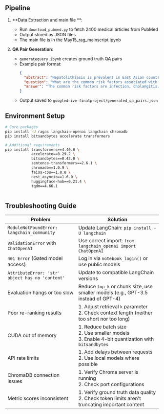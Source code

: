 
##  Pipeline

1. **Data Extraction and main file **:
   - Run `download_pubmed.py` to fetch 2400 medical articles from PubMed
   - Output stored as JSON files
   - The main file is in the May15_rag_mainscript.ipynb

2. **QA Pair Generation**:
   - `generatequery.ipynb` creates ground truth QA pairs
   - Example pair format:
     ```json
     {
       "abstract": "Hepatolithiasis is prevalent in East Asian countries...",
       "question": "What are the common risk factors associated with hepatolithiasis?",
       "answer": "The common risk factors are infection, cholangitis... bile stasis."
     }
     ```
   - Output saved to `googledrive-finalproject/generated_qa_pairs.json`

   

## Environment Setup

```bash
# Core packages
pip install -U ragas langchain-openai langchain chromadb
pip install bitsandbytes accelerate transformers

# Additional requirements
pip install transformers==4.40.0 \
            accelerate==0.29.2 \
            bitsandbytes==0.42.0 \
            sentence-transformers==2.6.1 \
            chromadb==1.0.9 \
            faiss-cpu==1.8.0 \
            nest_asyncio==1.6.0 \
            huggingface-hub==0.21.4 \
            tqdm==4.66.1
  

 ```



## Troubleshooting Guide

| Problem | Solution |
|---------|----------|
| `ModuleNotFoundError: langchain_community` | Update LangChain: `pip install -U langchain` |
| `ValidationError` with `ChatOpenAI` | Use correct import: `from langchain_openai import ChatOpenAI` |
| `401 Error` (Gated model access) | Log in via `notebook_login()` or use public models |
| `AttributeError: 'str' object has no 'content'` | Update to compatible LangChain versions |
| Evaluation hangs or too slow | Reduce `top_k` or chunk size, use smaller models (e.g., GPT-3.5 instead of GPT-4) |
| Poor re-ranking results | 1. Adjust retrieval `k` parameter<br>2. Check context length (neither too short nor too long) |
| CUDA out of memory | 1. Reduce batch size<br>2. Use smaller models<br>3. Enable 4-bit quantization with `bitsandbytes` |
| API rate limits | 1. Add delays between requests<br>2. Use local models where possible |
| ChromaDB connection issues | 1. Verify Chroma server is running<br>2. Check port configurations |
| Metric scores inconsistent | 1. Verify ground truth data quality<br>2. Check token limits aren't truncating important content |


